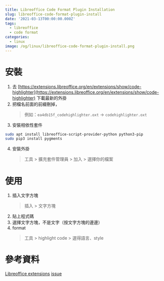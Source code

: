 ```yaml
---
title: Libreoffice Code Format Plugin Installation
slug: libreoffice-code-format-plugin-install
date: '2021-03-13T00:00:00.000Z'
tags:
  - libreoffice
  - code format
categories:
  - linux
image: /og/linux/libreoffice-code-format-plugin-install.png
---
```


# 安裝

1. 去 [https://extensions.libreoffice.org/en/extensions/show/code-highlighter](https://extensions.libreoffice.org/en/extensions/show/code-highlighter) 下載最新的外掛
2. 把檔名前面的前綴刪掉，
    > 例如：`ea4db15f_codehighlighter.oxt` -> `codehighlighter.oxt`
3. 安裝相依性套件

```bash
sudo apt install libreoffice-script-provider-python python3-pip
sudo pip3 install pygments
```

4. 安裝外掛
    > 工具 > 擴充套件管理員 > 加入 > 選擇你的檔案

# 使用

1. 插入文字方塊
    > 插入 > 文字方塊
2. 貼上程式碼
3. 選擇文字方塊，不是文字（按文字方塊的邊邊）
4. format
    > 工具 > highlight code > 選得語言、style

# 參考資料

[Libreoffice extensions](https://extensions.libreoffice.org/en/extensions/show/code-highlighter)
[issue](https://github.com/slgobinath/libreoffice-code-highlighter/issues/29#issuecomment-635216707)
